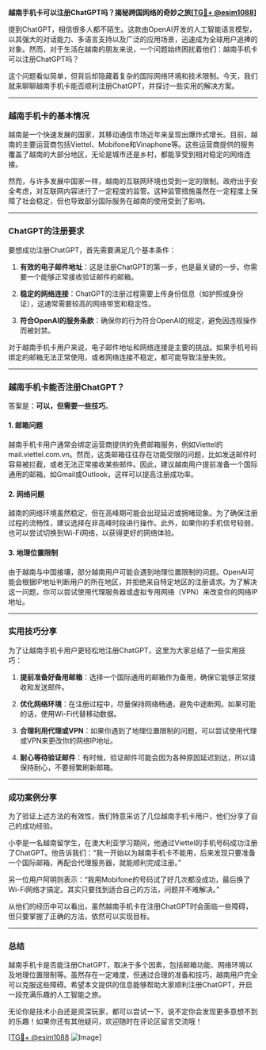 **越南手机卡可以注册ChatGPT吗？揭秘跨国网络的奇妙之旅[[TG💪+ @esim1088](https://t.me/s/esim1088)]**

提到ChatGPT，相信很多人都不陌生。这款由OpenAI开发的人工智能语言模型，以其强大的对话能力、多语言支持以及广泛的应用场景，迅速成为全球用户追捧的对象。然而，对于生活在越南的朋友来说，一个问题始终困扰着他们：越南手机卡可以注册ChatGPT吗？

这个问题看似简单，但背后却隐藏着复杂的国际网络环境和技术限制。今天，我们就来聊聊越南手机卡能否顺利注册ChatGPT，并探讨一些实用的解决方案。

---

### 越南手机卡的基本情况

越南是一个快速发展的国家，其移动通信市场近年来呈现出爆炸式增长。目前，越南的主要运营商包括Viettel、Mobifone和Vinaphone等。这些运营商提供的服务覆盖了越南的大部分地区，无论是城市还是乡村，都能享受到相对稳定的网络连接。

然而，与许多发展中国家一样，越南的互联网环境也受到一定的限制。政府出于安全考虑，对互联网内容进行了一定程度的监管。这种监管措施虽然在一定程度上保障了社会稳定，但也导致部分国际服务在越南的使用受到了影响。

---

### ChatGPT的注册要求

要想成功注册ChatGPT，首先需要满足几个基本条件：

1. **有效的电子邮件地址**：这是注册ChatGPT的第一步，也是最关键的一步。你需要一个能够正常接收验证邮件的邮箱。
   
2. **稳定的网络连接**：ChatGPT的注册过程需要上传身份信息（如护照或身份证），这通常需要较高的网络带宽和稳定性。

3. **符合OpenAI的服务条款**：确保你的行为符合OpenAI的规定，避免因违规操作而被封禁。

对于越南手机卡用户来说，电子邮件地址和网络连接是主要的挑战。如果手机号码绑定的邮箱无法正常使用，或者网络连接不稳定，都可能导致注册失败。

---

### 越南手机卡能否注册ChatGPT？

答案是：**可以，但需要一些技巧**。

#### 1. 邮箱问题

越南手机卡用户通常会绑定运营商提供的免费邮箱服务，例如Viettel的mail.viettel.com.vn。然而，这类邮箱往往存在功能受限的问题，比如发送邮件时容易被拦截，或者无法正常接收某些邮件。因此，建议越南用户提前准备一个国际通用的邮箱，如Gmail或Outlook，这样可以提高注册成功率。

#### 2. 网络问题

越南的网络环境虽然稳定，但在高峰期可能会出现延迟或拥堵现象。为了确保注册过程的流畅性，建议选择在非高峰时段进行操作。此外，如果你的手机信号较弱，也可以尝试切换到Wi-Fi网络，以获得更好的网络体验。

#### 3. 地理位置限制

由于越南与中国接壤，部分越南用户可能会遇到地理位置限制的问题。OpenAI可能会根据IP地址判断用户的所在地区，并拒绝来自特定地区的注册请求。为了解决这一问题，你可以尝试使用代理服务器或虚拟专用网络（VPN）来改变你的网络IP地址。

---

### 实用技巧分享

为了让越南手机卡用户更轻松地注册ChatGPT，这里为大家总结了一些实用技巧：

1. **提前准备好备用邮箱**：选择一个国际通用的邮箱作为备用，确保它能够正常接收和发送邮件。

2. **优化网络环境**：在注册过程中，尽量保持网络畅通，避免中途断网。如果可能的话，使用Wi-Fi代替移动数据。

3. **合理利用代理或VPN**：如果你遇到了地理位置限制的问题，可以尝试使用代理或VPN来更改你的网络IP地址。

4. **耐心等待验证邮件**：有时候，验证邮件可能会因为各种原因延迟到达，所以请保持耐心，不要频繁刷新邮箱。

---

### 成功案例分享

为了验证上述方法的有效性，我们特意采访了几位越南手机卡用户，他们分享了自己的成功经验。

小李是一名越南留学生，在澳大利亚学习期间，他通过Viettel的手机号码成功注册了ChatGPT。他告诉我们：“我一开始以为越南手机卡不能用，后来发现只要准备一个国际邮箱，再配合代理服务器，就能顺利完成注册。”

另一位用户阿明则表示：“我用Mobifone的号码试了好几次都没成功，最后换了Wi-Fi网络才搞定。其实只要找到适合自己的方法，问题并不难解决。”

从他们的经历中可以看出，虽然越南手机卡在注册ChatGPT时会面临一些障碍，但只要掌握了正确的方法，依然可以实现目标。

---

### 总结

越南手机卡是否能注册ChatGPT，取决于多个因素，包括邮箱功能、网络环境以及地理位置限制等。虽然存在一定难度，但通过合理的准备和技巧，越南用户完全可以克服这些障碍。希望本文提供的信息能够帮助大家顺利注册ChatGPT，开启一段充满乐趣的人工智能之旅。

无论你是技术小白还是资深玩家，都可以尝试一下，说不定你会发现更多意想不到的乐趣！如果你还有其他疑问，欢迎随时在评论区留言交流哦！

[[TG💪+ @esim1088](https://t.me/s/esim1088) ![Image](https://i.postimg.cc/4NQfJmqS/Snipaste-2025-05-13-00-14-12.png)]